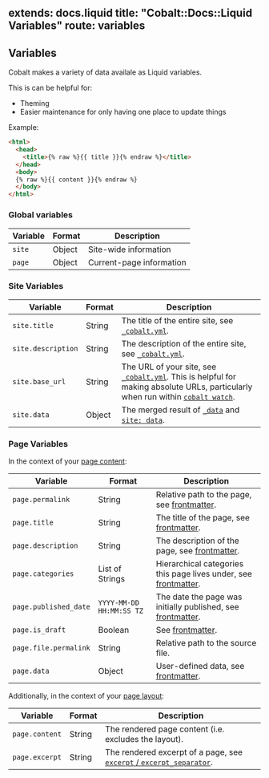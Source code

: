 extends: docs.liquid
title: "Cobalt::Docs::Liquid Variables"
route: variables
---

## Variables

Cobalt makes a variety of data availale as Liquid variables.

This is can be helpful for:
- Theming
- Easier maintenance for only having one place to update things

Example:
```html
<html>
  <head>
    <title>{% raw %}{{ title }}{% endraw %}</title>
  </head>
  <body>
  {% raw %}{{ content }}{% endraw %}
  </body>
</html>
```

### Global variables

Variable | Format | Description
---------|--------|-------------
`site`   | Object | Site-wide information
`page`   | Object | Current-page information

### Site Variables

Variable           | Format | Description
-------------------|--------|------------
`site.title`       | String | The title of the entire site, see [`_cobalt.yml`](/docs/config.html).
`site.description` | String | The description of the entire site, see [`_cobalt.yml`](/docs/config.html).
`site.base_url`    | String | The URL of your site, see [`_cobalt.yml`](/docs/config.html).  This is helpful for making absolute URLs, particularly when run within [`cobalt watch`](/docs/usage.html).
`site.data`        | Object | The merged result of [`_data`](/docs/directory.html) and [`site: data`](/docs/config.html).

### Page Variables

In the context of your [page content](/docs/pages.html):

Variable              | Format          | Description
----------------------|-----------------|------------
`page.permalink`      | String          | Relative path to the page, see [frontmatter](/docs/front.html).
`page.title`          | String          | The title of the page, see [frontmatter](/docs/front.html).
`page.description`    | String          | The description of the page, see [frontmatter](/docs/front.html).
`page.categories`     | List of Strings | Hierarchical categories this page lives under, see [frontmatter](/docs/front.html).
`page.published_date` | `YYYY-MM-DD HH:MM:SS TZ` | The date the page was initially published, see [frontmatter](/docs/front.html).
`page.is_draft`       | Boolean         | See [frontmatter](/docs/front.html).
`page.file.permalink` | String          | Relative path to the source file.
`page.data`           | Object          | User-defined data, see [frontmatter](/docs/front.html).

Additionally, in the context of your [page layout](/docs/layouts.html):

Variable       | Format | Description
---------------|--------|------------
`page.content` | String | The rendered page content (i.e. excludes the layout).
`page.excerpt` | String | The rendered excerpt of a page, see [`excerpt` / `excerpt_separator`](/docs/front.html).
